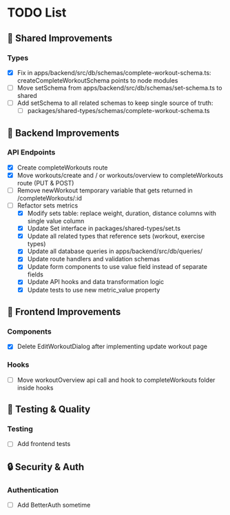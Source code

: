 # TODO List

## 🫩 Shared Improvements

### Types

- [x] Fix in apps/backend/src/db/schemas/complete-workout-schema.ts: createCompleteWorkoutSchema points to node modules
- [ ] Move setSchema from apps/backend/src/db/schemas/set-schema.ts to shared
- [ ] Add setSchema to all related schemas to keep single source of truth:
  - [ ] packages/shared-types/schemas/complete-workout-schema.ts

## 🔧 Backend Improvements

### API Endpoints

- [x] Create completeWorkouts route
- [x] Move workouts/create and / or workouts/overview to completeWorkouts route (PUT & POST)
- [ ] Remove newWorkout temporary variable that gets returned in /completeWorkouts/:id
- [ ] Refactor sets metrics
  - [x] Modify sets table: replace weight, duration, distance columns with single value column
  - [x] Update Set interface in packages/shared-types/set.ts
  - [x] Update all related types that reference sets (workout, exercise types)
  - [x] Update all database queries in apps/backend/src/db/queries/
  - [x] Update route handlers and validation schemas
  - [x] Update form components to use value field instead of separate fields
  - [x] Update API hooks and data transformation logic
  - [x] Update tests to use new metric_value property

## 🎨 Frontend Improvements

### Components

- [x] Delete EditWorkoutDialog after implementing update workout page

### Hooks

- [ ] Move workoutOverview api call and hook to completeWorkouts folder inside hooks

## 🧪 Testing & Quality

### Testing

- [ ] Add frontend tests

## 🔒 Security & Auth

### Authentication

- [ ] Add BetterAuth sometime
